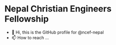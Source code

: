 # Nepal Christian Engineers Fellowship
- 👋 Hi, this is the GitHub profile for @ncef-nepal
- 📫 How to reach ...

<!---
ncef-nepal/ncef-nepal is a ✨ special ✨ repository because its `README.md` (this file) appears on your GitHub profile.
You can click the Preview link to take a look at your changes.
--->
